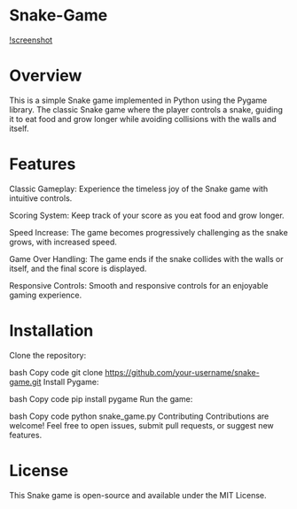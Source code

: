 # Snake-Game

[!screenshot](https://github.com/arpit2212/Snake-Game/blob/main/Screenshot%202023-12-31%20161236.png)

# Overview

This is a simple Snake game implemented in Python using the Pygame library. The classic Snake game where the player controls a snake, guiding it to eat food and grow longer while avoiding collisions with the walls and itself.

# Features
Classic Gameplay: Experience the timeless joy of the Snake game with intuitive controls.

Scoring System: Keep track of your score as you eat food and grow longer.

Speed Increase: The game becomes progressively challenging as the snake grows, with increased speed.

Game Over Handling: The game ends if the snake collides with the walls or itself, and the final score is displayed.

Responsive Controls: Smooth and responsive controls for an enjoyable gaming experience.

# Installation
Clone the repository:

bash
Copy code
git clone https://github.com/your-username/snake-game.git
Install Pygame:

bash
Copy code
pip install pygame
Run the game:

bash
Copy code
python snake_game.py
Contributing
Contributions are welcome! Feel free to open issues, submit pull requests, or suggest new features.

# License
This Snake game is open-source and available under the MIT License.

